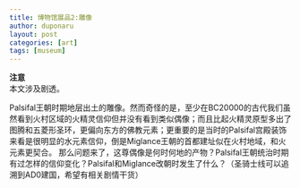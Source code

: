 ```yaml
---
title: 博物馆展品2:雕像
author: duponaru
layout: post
categories: [art]
tags: [museum]
---
```


**注意**  
本文涉及剧透。  


Palsifal王朝时期地层出土的雕像。然而奇怪的是，至少在BC20000的古代我们虽然看到火村区域的火精灵信仰但并没有看到类似偶像；而且比起火精灵原型多出了图腾和五菱形圣环，更偏向东方的佛教元素；更重要的是当时的Palsifal宫殿装饰来看是很明显的水元素信仰，倒是Miglance王朝的首都建址似在火村地域，和火元素更契合。
那么问题来了，这尊偶像是何时何地的产物？Palsifal王朝统治时期有过怎样的信仰变化？Palsifal和Miglance改朝时发生了什么？（圣骑士线可以追溯到AD0建国，希望有相关剧情干货）  

<span class="image centered"><img src="{{ '/assets/post_img/2019-12-23/statue.jpg' | relative_url }}" alt="" /></span>  

